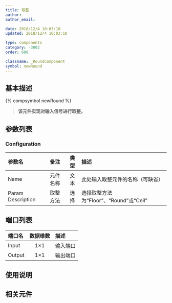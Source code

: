 ```yaml
---
title: 取整
author: 
author_email:

date: 2018/12/4 10:03:10
updated: 2018/12/4 10:03:10

type: components
category: -3002
order: 600

classname: _RoundComponent
symbol: newRound
---
```

## 基本描述
{% compsymbol newRound %}

> **该元件实现对输入信号进行取整。**

## 参数列表
### Configuration
| 参数名 | 备注 | 类型 | 描述 |
| :--- | :--- | :--: | :--- |
| Name | 元件名称 | 文本 | 此处输入取整元件的名称（可缺省） |
| Param Description | 取整方法 | 选择 |选择取整方法为“Floor”、“Round”或“Ceil”  |


## 端口列表

| 端口名 | 数据维数 | 描述 |
| :--- | :--:  | :--- |
| Input | 1×1 |输入端口 |                   
| Output | 1×1 | 输出端口|                   

## 使用说明



## 相关元件


